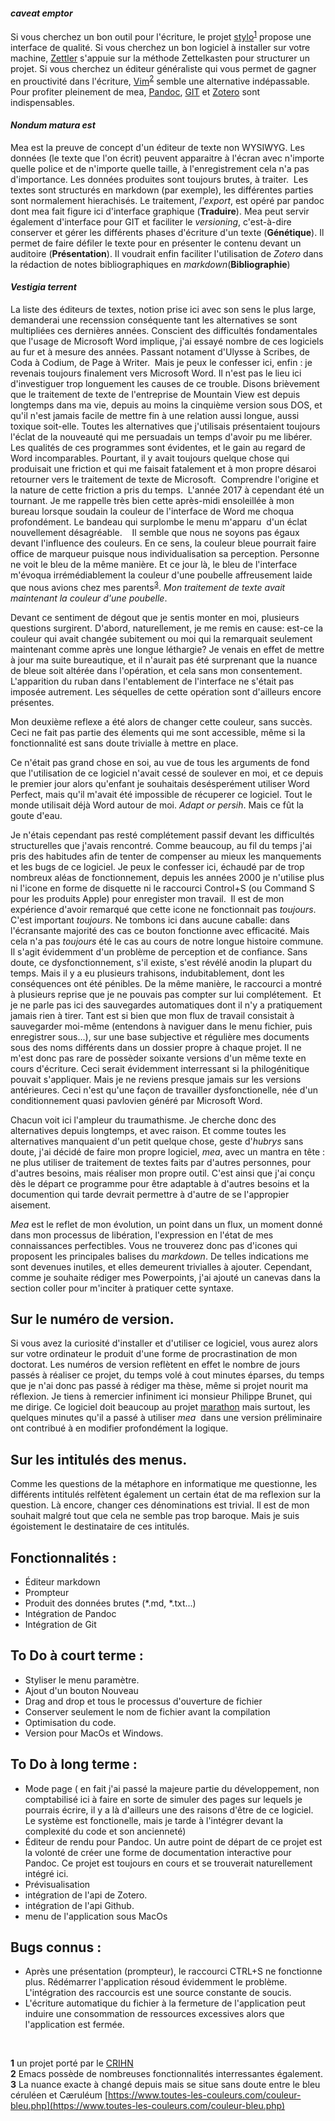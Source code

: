 

#### _caveat emptor_
Si vous cherchez un bon outil pour l'écriture, le projet [stylo](https://stylo.huma-num.fr/login)<sup>[1](#f1)</sup> propose une interface de qualité. Si vous cherchez un bon logiciel à installer sur votre machine, [Zettler](https://www.zettlr.com/) s'appuie sur la méthode Zettelkasten pour structurer un projet. Si vous cherchez un éditeur généraliste qui vous permet de gagner en prouctivité dans l'écriture, [Vim](https://www.vim.org/)<sup>[2](#f2)</sup> semble une alternative indépassable.
Pour profiter pleinement de mea, [Pandoc](https://pandoc.org/installing.html), [GIT](https://git-scm.com/downloads) et [Zotero](https://www.zotero.org/download/) sont indispensables. 

#### _Nondum matura est_
Mea est la preuve de concept d'un éditeur de texte non WYSIWYG. Les données (le texte que l'on écrit) peuvent apparaitre à l'écran avec n'importe quelle police et de n'importe quelle taille, à l'enregistrement cela n'a pas d'importance. Les données produites sont toujours brutes, à traiter. 
Les textes sont structurés en markdown (par exemple), les différentes parties sont normalement hierachisés. Le traitement, _l'export_, est opéré par pandoc dont mea fait figure ici d'interface graphique (**Traduire**). Mea peut servir également d'interface pour GIT et faciliter le _versioning_, c'est-à-dire conserver et gérer les différents phases d'écriture d'un texte (**Génétique**). Il permet de faire défiler le texte pour en présenter le contenu devant un auditoire (**Présentation**). Il voudrait enfin faciliter l'utilisation de _Zotero_ dans la rédaction de notes bibliographiques en _markdown_(**Bibliographie**)  

#### _Vestigia terrent_
La liste des éditeurs de textes, notion prise ici avec son sens le plus large, demanderai une recenssion conséquente tant les alternatives se sont multipliées ces dernières années. Conscient des difficultés fondamentales que l'usage de Microsoft Word implique, j'ai essayé nombre de ces logiciels au fur et à mesure des années. Passant notament d'Ulysse à Scribes, de Coda à Codium, de Page à Writer. 
Mais je peux le confesser ici, enfin : je revenais toujours finalement vers Microsoft Word. Il n'est pas le lieu ici d'investiguer trop longuement les causes de ce trouble. Disons brièvement que le traitement de texte de l'entreprise de Mountain View est depuis longtemps dans ma vie, depuis au moins la cinquième version sous DOS, et qu'il n'est jamais facile de mettre fin à une relation aussi longue, aussi toxique soit-elle.
Toutes les alternatives que j'utilisais présentaient toujours l'éclat de la nouveauté qui me persuadais un temps d'avoir pu me libérer. Les qualités de ces programmes sont évidentes, et le gain au regard de Word incomparables. Pourtant, il y avait toujours quelque chose qui produisait une friction et qui me faisait fatalement et à mon propre désaroi retourner vers le traitement de texte de Microsoft. 
Comprendre l'origine et la nature de cette friction a pris du temps. 
L'année 2017 à cependant été un tournant. Je me rappelle très bien cette après-midi ensoleillée à mon bureau lorsque soudain la couleur de l'interface de Word me choqua profondément. Le bandeau qui surplombe le menu m'apparu  d'un éclat nouvellement désagréable. 
 
Il semble que nous ne soyons pas égaux devant l'influence des couleurs. En ce sens, la couleur bleue pourrait faire office de marqueur puisque nous individualisation sa perception. Personne ne voit le bleu de la même manière. Et ce jour là, le bleu de l'interface m'évoqua irrémédiablement la couleur d'une poubelle affreusement laide que nous avions chez mes parents<sup>[3](#f3)</sup>. _Mon traitement de texte avait maintenant la couleur d'une poubelle_.

Devant ce sentiment de dégout que je sentis monter en moi, plusieurs questions surgirent. D'abord, naturellement, je me remis en cause: est-ce la couleur qui avait changée subitement ou moi qui la remarquait seulement maintenant comme après une longue léthargie? Je venais en effet de mettre à jour ma suite bureautique, et il n'aurait pas été surprenant que la nuance de bleue soit altérée dans l'opération, et cela sans mon consentement. L'apparition du ruban dans l'entablement de l'interface ne s'était pas imposée autrement. Les séquelles de cette opération sont d'ailleurs encore présentes.

Mon deuxième reflexe a été alors de changer cette couleur, sans succès. Ceci ne fait pas partie des élements qui me sont accessible, même si la fonctionnalité est sans doute trivialle à mettre en place.

Ce n'était pas grand chose en soi, au vue de tous les arguments de fond que l'utilisation de ce logiciel n'avait cessé de soulever en moi, et ce depuis le premier jour alors qu'enfant je souhaitais desésperément utiliser Word Perfect, mais qu'il m'avait été impossible de récuperer ce logiciel. Tout le monde utilisait déjà Word autour de moi. _Adapt or persih_. Mais ce fût la goute d'eau.

Je n'étais cependant pas resté complétement passif devant les difficultés structurelles que j'avais rencontré. Comme beaucoup, au fil du temps j'ai pris des habitudes afin de tenter de compenser au mieux les manquements et les bugs de ce logiciel. Je peux le confesser ici, échaudé par de trop nombreux aléas de fonctionnement, depuis les années 2000 je n'utilise plus ni l'icone en forme de disquette ni le raccourci Control+S (ou Command S pour les produits Apple) pour enregister mon travail. 
Il est de mon expérience d'avoir remarqué que cette icone ne fonctionnait pas _toujours_. C'est important _toujours_. Ne tombons ici dans aucune caballe: dans l'écransante majorité des cas ce bouton fonctionne avec efficacité. Mais cela n'a pas _toujours_ été le cas au cours de notre longue histoire commune. Il s'agit évidemment d'un problème de perception et de confiance. Sans doute, ce dysfonctionnement, s'il existe, s'est révélé anodin la plupart du temps. Mais il y a eu plusieurs trahisons, indubitablement, dont les conséquences ont été pénibles. De la même manière, le raccourci a montré à plusieurs reprise que je ne pouvais pas compter sur lui complétement. 
Et je ne parle pas ici des sauvegardes automatiques dont il n'y a pratiquement jamais rien à tirer. Tant est si bien que mon flux de travail consistait à sauvegarder moi-même (entendons à naviguer dans le menu fichier, puis enregistrer sous...), sur une base subjective et régulière mes documents sous des noms différents dans un dossier propre à chaque projet. Il ne m'est donc pas rare de possèder soixante versions d'un même texte en cours d'écriture. Ceci serait évidemment interressant si la philogénitique pouvait s'appliquer. Mais je ne reviens presque jamais sur les versions antérieures. Ceci n'est qu'une façon de travailler dysfonctionelle, née d'un conditionnement quasi pavlovien généré par Microsoft Word. 

Chacun voit ici l'ampleur du traumathisme. Je cherche donc des alternatives depuis longtemps, et avec raison. Et comme toutes les alternatives manquaient d'un petit quelque chose, geste d'_hubrys_ sans doute, j'ai décidé de faire mon propre logiciel, _mea_, avec un mantra en tête : ne plus utiliser de traitement de textes faits par d'autres personnes, pour d'autres besoins, mais réaliser mon propre outil. C'est ainsi que j'ai conçu dès le départ ce programme pour être adaptable à d'autres besoins et la documention qui tarde devrait permettre à d'autre de se l'appropier aisement.

_Mea_ est le reflet de mon évolution, un point dans un flux, un moment donné dans mon processus de libération, l'expression en l'état de mes connaissances perfectibles. Vous ne trouverez donc pas d'icones qui proposent les principales balises du _markdown_. De telles indications me sont devenues inutiles, et elles demeurent trivialles à ajouter. Cependant, comme je souhaite rédiger mes Powerpoints, j'ai ajouté un canevas dans la section coller pour m'inciter à pratiquer cette syntaxe.

## Sur le numéro de version. 
Si vous avez la curiosité d'installer et d'utiliser ce logiciel, vous aurez alors sur votre ordinateur le produit d'une forme de procrastination de mon doctorat. Les numéros de version reflètent en effet le nombre de jours passés à réaliser ce projet, du temps volé à cout minutes éparses, du temps que je n'ai donc pas passé à rédiger ma thèse, même si projet nourit ma réflexion. Je tiens à remercier infiniment ici monsieur Philippe Brunet, qui me dirige. Ce logiciel doit beaucoup au projet [marathon](demodocos.fr/marathon) mais surtout, les quelques minutes qu'il a passé à utiliser _mea_  dans une version préliminaire ont contribué à en modifier profondément la logique.  

## Sur les intitulés des menus. 
Comme les questions de la métaphore en informatique me questionne, les différents intitulés relfètent également un certain état de ma reflexion sur la question. Là encore, changer ces dénominations est trivial. Il est de mon souhait malgré tout que cela ne semble pas trop baroque. Mais je suis égoistement le destinataire de ces intitulés.

## Fonctionnalités :
- Éditeur markdown
- Prompteur
- Produit des données brutes (*.md, *.txt...)
- Intégration de Pandoc
- Intégration de Git


## To Do à court terme :
- Styliser le menu paramètre.
- Ajout d'un bouton Nouveau
- Drag and drop et tous le processus d'ouverture de fichier
- Conserver seulement le nom de fichier avant la compilation
- Optimisation du code.
- Version pour MacOs et Windows.

## To Do à long terme : 
- Mode page ( en fait j'ai passé la majeure partie du développement, non comptabilisé ici à faire en sorte de simuler des pages sur lequels je pourrais écrire, il y a là d'ailleurs une des raisons d'être de ce logiciel. Le système est fonctionelle, mais je tarde à l'intégrer devant la complexité du code et son ancienneté)
- Éditeur de rendu pour Pandoc. Un autre point de départ de ce projet est la volonté de créer une forme de documentation interactive pour Pandoc. Ce projet est toujours en cours et se trouverait naturellement intégré ici.
- Prévisualisation
- intégration de l'api de Zotero.
- intégration de l'api Github.
- menu de l'application sous MacOs


## Bugs connus :
- Après une présentation (prompteur), le raccourci CTRL+S ne fonctionne plus. Rédémarrer l'application résoud évidemment le problème. L'intégration des raccourcis est une source constante de soucis.
- L'écriture automatique du fichier à la fermeture de l'application peut induire une consommation de ressources excessives alors que l'application est fermée.



 

<b id="f1">1</b> un projet porté par le [CRIHN](https://www.crihn.org/)<br>
<b id="f2">2</b> Emacs possède de nombreuses fonctionnalités interressantes également.<br>
<b id="f3">3</b> La nuance exacte à changé depuis mais se situe sans doute entre le bleu céruléen et Cæruléum [https://www.toutes-les-couleurs.com/couleur-bleu.php](https://www.toutes-les-couleurs.com/couleur-bleu.php)<br>




